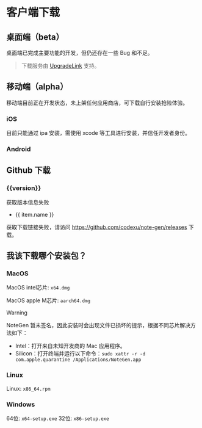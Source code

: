 # 客户端下载

## 桌面端（beta）

桌面端已完成主要功能的开发，但仍还存在一些 Bug 和不足。

<DownloadDesktop />

> 下载服务由 [UpgradeLink](http://upgrade.toolsetlink.com/) 支持。

## 移动端（alpha）

移动端目前正在开发状态，未上架任何应用商店，可下载自行安装抢险体验。

### iOS

<DownloadIos />

目前只能通过 ipa 安装，需使用 xcode 等工具进行安装，并信任开发者身份。

### Android

<DownloadAndroid />

## Github 下载

<h3 v-if="version">{{version}}</h3>
<p v-else>获取版本信息失败</p>

<ul v-if="assets" v-for="(item, index) in assets.assets" :key="index">
  <li v-if="!filterAssets.includes(item.name.split('.').pop())">
    <a :href="item.browser_download_url">{{ item.name }}</a>
  </li>
</ul>
<p v-else>
  获取下载链接失败，请访问
  <a href="https://github.com/codexu/note-gen/releases">https://github.com/codexu/note-gen/releases</a> 下载。
</p>

## 我该下载哪个安装包？

### MacOS

MacOS intel芯片: `x64.dmg`

MacOS apple M芯片: `aarch64.dmg`

> [!WARNING]
> NoteGen 暂未签名，因此安装时会出现文件已损坏的提示，根据不同芯片解决方法如下：
> - Intel：打开来自未知开发商的 Mac 应用程序。
> - Silicon：打开终端并运行以下命令：`sudo xattr -r -d com.apple.quarantine /Applications/NoteGen.app`

### Linux

Linux: `x86_64.rpm`

### Windows

64位: `x64-setup.exe`
32位: `x86-setup.exe`

<script setup>
import { getLatestRelease } from '../libs/download.ts'
import DownloadDesktop from '../components/DownloadDesktop.vue'
import DownloadIos from '../components/DownloadIos.vue'
import DownloadAndroid from '../components/DownloadAndroid.vue'
import { ref } from 'vue'

// 过滤后缀
const filterAssets = ['sig', 'asc', 'json', 'gz']

const assets = ref(null)
const version =ref(null)

getLatestRelease('codexu','note-gen').then(res =>{
  if(res) {
    assets.value = res
    version.value = res.name
  }
})
</script>
